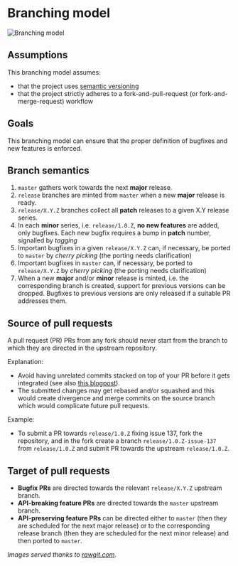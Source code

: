 # Branching model

![Branching model](https://cdn.rawgit.com/dev-cafe/branching-model/54f2f2aa2cf7a0bece/images/branching_model.png)


## Assumptions

This branching model assumes:

* that the project uses [semantic versioning](http://semver.org)
* that the project strictly adheres to a fork-and-pull-request (or fork-and-merge-request) workflow


## Goals

This branching model can ensure that the proper definition of bugfixes and new
features is enforced.


## Branch semantics

1. `master` gathers work towards the next **major** release.
2. `release` branches are minted from `master` when a new **major** release is ready.
3. `release/X.Y.Z` branches collect all **patch** releases to a given X.Y
   release series.
4. In each **minor** series, i.e. `release/1.0.Z`, **no new features** are
   added, only bugfixes. Each new bugfix requires a bump in **patch** number,
   signalled by _tagging_
5. Important bugfixes in a given `release/X.Y.Z` can, if necessary, be ported
   to `master` by _cherry picking_ (the porting needs clarification)
6. Important bugfixes in `master` can, if necessary, be ported to
   `release/X.Y.Z` by _cherry picking_ (the porting needs clarification)
7. When a new **major** and/or **minor** release is minted, i.e. the
   corresponding branch is created, support for previous versions can be
   dropped. Bugfixes to previous versions are only released if a suitable PR
   addresses them.


## Source of pull requests

A pull request (PR) PRs from any fork should never start from the branch to which they are
directed in the upstream repository.

Explanation:

- Avoid having unrelated commits stacked on top of your PR before it gets integrated
  (see also [this blogpost](http://blog.jasonmeridth.com/posts/do-not-issue-pull-requests-from-your-master-branch/)).
- The submitted changes may get rebased and/or squashed and this would create divergence and merge commits on the source branch
  which would complicate future pull requests.

Example:

- To submit a PR towards `release/1.0.Z` fixing issue 137,
  fork the repository, and in the fork
  create a branch `release/1.0.Z-issue-137` from `release/1.0.Z`
  and submit PR towards the upstream `release/1.0.Z`.


## Target of pull requests

- **Bugfix PRs** are directed towards the relevant `release/X.Y.Z` upstream branch.
- **API-breaking feature PRs** are directed towards the `master` upstream branch.
- **API-preserving feature PRs** can be directed either to `master` (then they are scheduled for the next major release)
  or to the corresponding release branch (then they are scheduled for the next minor release) and then ported to `master`.

_Images served thanks to [rawgit.com](https://rawgit.com)_.
